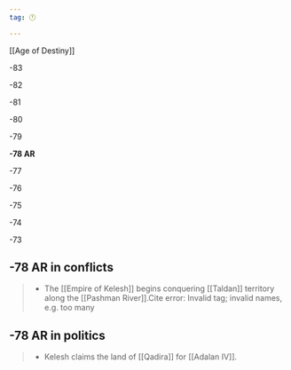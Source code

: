 ```yaml
---
tag: 🕛

---
```

[[Age of Destiny]]


-83

-82

-81

-80

-79

**-78 AR**

-77

-76

-75

-74

-73



## -78 AR in conflicts

>  - The [[Empire of Kelesh]] begins conquering [[Taldan]] territory along the [[Pashman River]].Cite error: Invalid <ref> tag; invalid names, e.g. too many


## -78 AR in politics

>  - Kelesh claims the land of [[Qadira]] for [[Adalan IV]].






